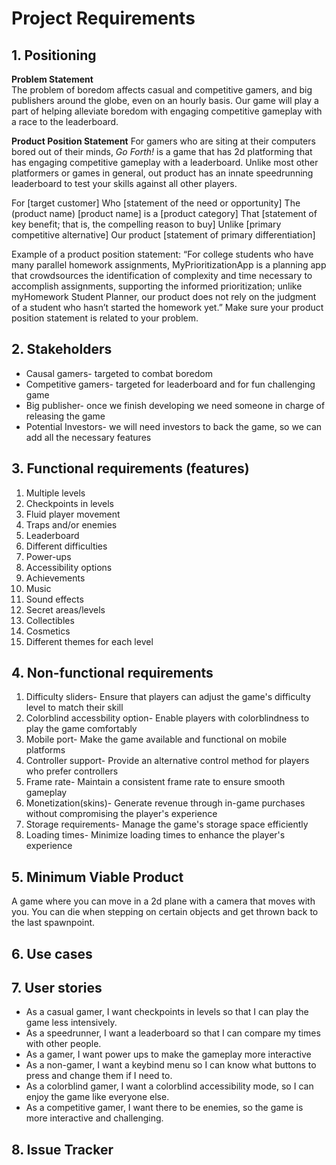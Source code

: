 # Project Requirements

## 1. Positioning

**Problem Statement**  <br>
The problem of boredom affects casual and competitive gamers, and big publishers around the globe, even on an hourly basis. Our game will play a part of helping alleviate boredom with engaging competitive gameplay with a race to the leaderboard.

**Product Position Statement**
For gamers who are siting at their computers bored out of their minds, *Go Forth!* is a game that has 2d platforming that has engaging competitive gameplay with a leaderboard. Unlike most other platformers or games in general, out product has an innate speedrunning leaderboard to test your skills against all other players. 

For
[target customer]
Who
[statement of the need or opportunity]
The (product name)
[product name] is a [product category]
That
[statement of key benefit; that is, the compelling reason to buy]
Unlike
[primary competitive alternative]
Our product
[statement of primary differentiation]

Example of a product position statement: “For college students who have many parallel homework assignments, MyPrioritizationApp is a planning app that crowdsources the identification of complexity and time necessary to accomplish assignments, supporting the informed prioritization; unlike myHomework Student Planner, our product does not rely on the judgment of a student who hasn’t started the homework yet.” Make sure your product position statement is related to your problem.

## 2. Stakeholders
- Causal gamers- targeted to combat boredom
- Competitive gamers- targeted for leaderboard and for fun challenging game
- Big publisher- once we finish developing we need someone in charge of releasing the game
- Potential Investors- we will need investors to back the game, so we can add all the necessary features

## 3. Functional requirements (features)
1. Multiple levels
2. Checkpoints in levels
3. Fluid player movement
4. Traps and/or enemies
5. Leaderboard
6. Different difficulties
7. Power-ups
8. Accessibility options
9. Achievements
10. Music
11. Sound effects
12. Secret areas/levels
13. Collectibles
14. Cosmetics
15. Different themes for each level

## 4. Non-functional requirements
1. Difficulty sliders- Ensure that players can adjust the game's difficulty level to match their skill
2. Colorblind accessbility option- Enable players with colorblindness to play the game comfortably
3. Mobile port- Make the game available and functional on mobile platforms
4. Controller support- Provide an alternative control method for players who prefer controllers
5. Frame rate- Maintain a consistent frame rate to ensure smooth gameplay
6. Monetization(skins)- Generate revenue through in-game purchases without compromising the player's experience
7. Storage requirements- Manage the game's storage space efficiently
8. Loading times- Minimize loading times to enhance the player's experience

## 5. Minimum Viable Product
A game where you can move in a 2d plane with a camera that moves with you. You can die when stepping on certain objects and get thrown back to the last spawnpoint.

## 6. Use cases

## 7. User stories
- As a casual gamer, I want checkpoints in levels so that I can play the game less intensively.
- As a speedrunner, I want a leaderboard so that I can compare my times with other people.
- As a gamer, I want power ups to make the gameplay more interactive
- As a non-gamer, I want a keybind menu so I can know what buttons to press and change them if I need to.
- As a colorblind gamer, I want a colorblind accessibility mode, so I can enjoy the game like everyone else.
- As a competitive gamer, I want there to be enemies, so the game is more interactive and challenging.

## 8. Issue Tracker
